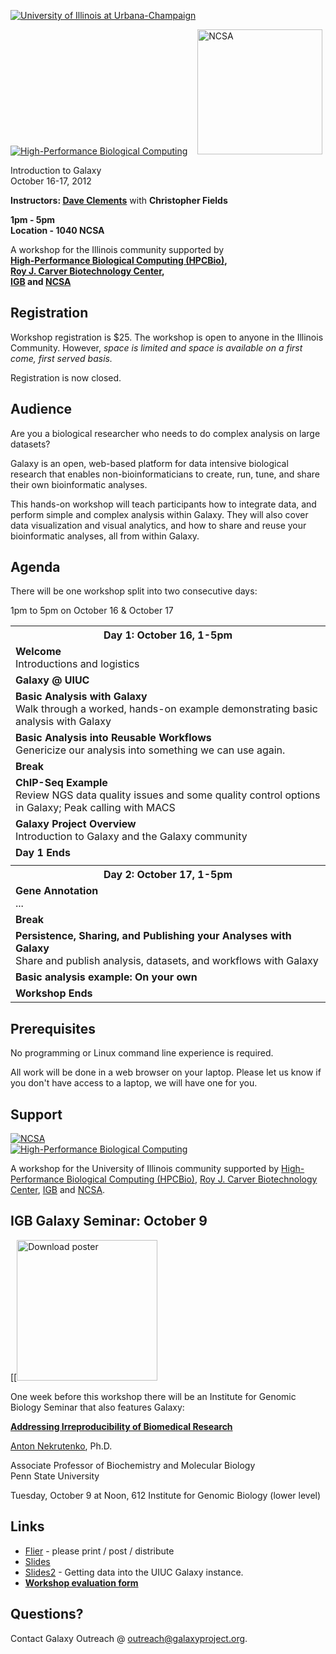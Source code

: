<div class='center'> 

<a href='http://illinois.edu/'><img src="/src/images/Logos/UIUCLogo310.jpg" alt="University of Illinois at Urbana-Champaign" /></a>


<a href='http://hpcbio.illinois.edu/'><img src="/src/images/Logos/UIUC_HPCBio.png" alt="High-Performance Biological Computing" /></a> &nbsp;&nbsp; <a href='http://www.ncsa.illinois.edu/'><img src="/src/images/Logos/NCSALogo220.png" alt="NCSA" width="200px" /></a>

<div class='title'>Introduction to Galaxy<br />October 16-17, 2012</div>

**Instructors: [Dave Clements](/src/DaveClements/index.md)** with **Christopher Fields**

**1pm - 5pm<br /> Location - 1040 NCSA**

A workshop for the Illinois community supported by<br /> **[High-Performance Biological Computing (HPCBio)](http://hpcbio.illinois.edu/),<br />[Roy J. Carver Biotechnology Center](http://www.biotech.uiuc.edu/), <br /> [IGB](http://www.igb.uiuc.edu/) and [NCSA](http://www.ncsa.illinois.edu/)**</div>

## Registration

Workshop registration is $25. The workshop is open to anyone in the Illinois Community.  However, *space is limited and space is available on a first come, first served basis.*

Registration is now closed.

## Audience

Are you a biological researcher who needs to do complex analysis on large datasets?

Galaxy is an open, web-based platform for data intensive biological research that enables non-bioinformaticians to create, run, tune, and share their own bioinformatic analyses.

This hands-on workshop will teach participants how to integrate data, and perform simple and complex analysis within Galaxy.  They will also cover data visualization and visual analytics, and how to share and reuse your bioinformatic analyses, all from within Galaxy.

## Agenda

There will be one workshop split into two consecutive days:

1pm to 5pm on October 16 & October 17

<table>
  <tr class="th" >
    <th style=" text-align: center;"> Day 1: October 16, 1-5pm </th>
  </tr>
  <tr>
    <td> <strong>Welcome</strong><div class='indent'>Introductions and logistics</div> </td>
  </tr>
  <tr>
    <td> <strong>Galaxy @ UIUC</strong> </td>
  </tr>
  <tr>
    <td> <strong>Basic Analysis with Galaxy</strong><div class='indent'>Walk through a worked, hands-on example demonstrating basic analysis with Galaxy</div> </td>
  </tr>
  <tr>
    <td> <strong>Basic Analysis into Reusable Workflows</strong><div class='indent'>Genericize our analysis into something we can use again.</div> </td>
  </tr>
  <tr>
    <td> <strong>Break</strong> </td>
  </tr>
  <tr>
    <td> <strong>ChIP-Seq Example</strong><div class='indent'>Review NGS data quality issues and some quality control options in Galaxy; Peak calling with MACS</div> </td>
  </tr>
  <tr>
    <td> <strong>Galaxy Project Overview</strong><div class='indent'>Introduction to Galaxy and the Galaxy community</div> </td>
  </tr>
  <tr>
    <td> <strong>Day 1 Ends</strong> </td>
  </tr>
  <tr>
    <td colspan=1> </td>
  </tr>
  <tr class="th" >
    <th style=" text-align: center;"> Day 2: October 17, 1-5pm </th>
  </tr>
  <tr>
    <td> <strong>Gene Annotation</strong><div class='indent'>...</div> </td>
  </tr>
  <tr>
    <td> <strong>Break</strong> </td>
  </tr>
  <tr>
    <td> <strong>Persistence, Sharing, and Publishing your Analyses with Galaxy</strong><div class='indent'>Share and publish analysis, datasets, and workflows with Galaxy</div> </td>
  </tr>
  <tr>
    <td> <strong>Basic analysis example: On your own</strong> </td>
  </tr>
  <tr>
    <td> <strong>Workshop Ends</strong> </td>
  </tr>
</table>


## Prerequisites

No programming or Linux command line experience is required.

All work will be done in a web browser on your laptop. Please let us know if you don't have access to a laptop, we will have one for you.

## Support

<div class='right'><a href='http://www.ncsa.illinois.edu/'><img src="/src/images/Logos/NCSALogo220.png" alt="NCSA" /></a></div> 
<div class='right'><a href='http://hpcbio.illinois.edu/'><img src="/src/images/Logos/UIUC_HPCBio.png" alt="High-Performance Biological Computing" /></a></div>

A workshop for the University of Illinois community supported by [High-Performance Biological Computing (HPCBio)](http://hpcbio.illinois.edu/), [Roy J. Carver Biotechnology Center](http://www.biotech.uiuc.edu/), [IGB](http://www.igb.uiuc.edu/) and [NCSA](http://www.ncsa.illinois.edu/).

## IGB Galaxy Seminar: October 9

<div class='right'>[[<a href='http://www.igb.illinois.edu/sites/default/files/upload/Nekrutenko-1.pdf'><img src="/src/events/UIUC2012/IGBNekrutenkoTalkThumb.png" alt="Download poster" height="225" /></a></div>

One week before this workshop there will be an Institute for Genomic Biology Seminar that also features Galaxy:

<div class='indent'>

**[Addressing Irreproducibility of Biomedical Research](http://www.igb.illinois.edu/sites/default/files/upload/Nekrutenko-1.pdf)**

[Anton Nekrutenko](/src/anton/index.md), Ph.D.<br />

Associate Professor of Biochemistry and Molecular Biology<br />
Penn State University

Tuesday, October 9 at Noon, 612 Institute for Genomic Biology (lower level)
</div>

## Links

* [Flier](PLACEHOLDER_ATTACHMENT_URL/src/UIUCGalaxyWorkshopFlier.pdf) - please print / post / distribute
* [Slides](PLACEHOLDER_ATTACHMENT_URL/src/Documents/Presentations/2012_UIUC.pdf)
* [Slides2](PLACEHOLDER_ATTACHMENT_URL/src/UIUCGalaxy-getting-data-in.pdf) - Getting data into the UIUC Galaxy instance.
* **[Workshop evaluation form](http://bit.ly/UIUCFeedback)**

## Questions?

Contact Galaxy Outreach @ [outreach@galaxyproject.org](mailto:outreach@galaxyproject.org).
